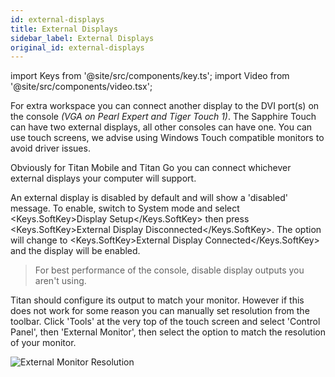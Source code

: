 ```yaml
---
id: external-displays
title: External Displays
sidebar_label: External Displays
original_id: external-displays
---
```


import Keys from '@site/src/components/key.ts';
import Video from '@site/src/components/video.tsx';

For extra workspace you can connect another display to the DVI port(s)
on the console *(VGA on Pearl Expert and Tiger Touch 1)*. The Sapphire
Touch can have two external displays, all other consoles can have one.
You can use touch screens, we advise using Windows Touch compatible
monitors to avoid driver issues.

Obviously for Titan Mobile and Titan Go you can connect whichever
external displays your computer will support.

An external display is disabled by default and will show a \'disabled\'
message. To enable, switch to System mode and select <Keys.SoftKey>Display Setup</Keys.SoftKey>
then press <Keys.SoftKey>External Display Disconnected</Keys.SoftKey>. The option will change to
<Keys.SoftKey>External Display Connected</Keys.SoftKey> and the display will be enabled.

> For best performance of the console, disable display outputs you aren't
using.

Titan should configure its output to match your monitor. However if this
does not work for some reason you can manually set resolution from the
toolbar. Click \'Tools\' at the very top of the touch screen and select
\'Control Panel\', then \'External Monitor\', then select the option to
match the resolution of your monitor.

![External Monitor Resolution](/docs/images/External-Monitor-Resolution.png)


